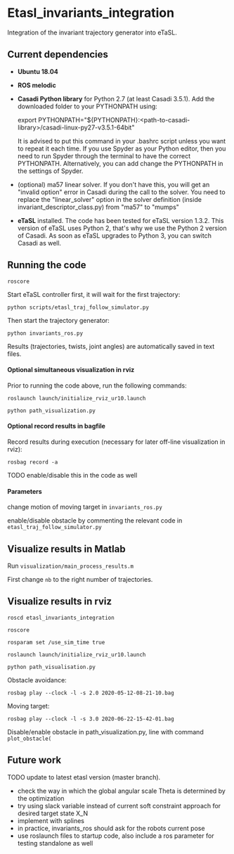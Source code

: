 # Etasl_invariants_integration

Integration of the invariant trajectory generator into eTaSL.

## Current dependencies

- **Ubuntu 18.04** 
- **ROS melodic** 
- **Casadi Python library** for Python 2.7 (at least Casadi 3.5.1).  Add the downloaded folder to your PYTHONPATH using:  

    export PYTHONPATH="${PYTHONPATH}:<path-to-casadi-library\>/casadi-linux-py27-v3.5.1-64bit"  

    It is advised to put this command in your .bashrc script unless you want to repeat it each time. If you use Spyder as your Python editor, then you need to run Spyder through the terminal to have the correct PYTHONPATH. Alternatively, you can add change the PYTHONPATH in the settings of Spyder.

- (optional) ma57 linear solver. If you don't have this, you will get an "invalid option" error in Casadi during the call to the solver. You need to replace the "linear_solver" option in the solver definition (inside invariant_descriptor_class.py) from "ma57" to "mumps"  
- **eTaSL** installed. The code has been tested for eTaSL version 1.3.2. This version of eTaSL uses Python 2, that's why we use the Python 2 version of Casadi. As soon as eTaSL upgrades to Python 3, you can switch Casadi as well.


## Running the code

    roscore

Start eTaSL controller first, it will wait for the first trajectory:

    python scripts/etasl_traj_follow_simulator.py

Then start the trajectory generator:

    python invariants_ros.py

Results (trajectories, twists, joint angles) are automatically saved in text files.

#### Optional simultaneous visualization in rviz

Prior to running the code above, run the following commands:

    roslaunch launch/initialize_rviz_ur10.launch

    python path_visualization.py
        
#### Optional record results in bagfile

Record results during execution (necessary for later off-line visualization in rviz):

    rosbag record -a

TODO enable/disable this in the code as well

#### Parameters

change motion of moving target in `invariants_ros.py`

enable/disable obstacle by commenting the relevant code in `etasl_traj_follow_simulator.py`


## Visualize results in Matlab

Run `visualization/main_process_results.m`

First change `nb` to the right number of trajectories.

## Visualize results in rviz

    roscd etasl_invariants_integration

    roscore

    rosparam set /use_sim_time true

    roslaunch launch/initialize_rviz_ur10.launch

    python path_visualisation.py

Obstacle avoidance:

    rosbag play --clock -l -s 2.0 2020-05-12-08-21-10.bag

Moving target:

    rosbag play --clock -l -s 3.0 2020-06-22-15-42-01.bag

Disable/enable obstacle in path_visualization.py, line with command `plot_obstacle(`


## Future work

TODO update to latest etasl version (master branch). 

- check the way in which the global angular scale Theta is determined by the optimization
- try using slack variable instead of current soft constraint approach for desired target state X_N
- implement with splines
- in practice, invariants_ros should ask for the robots current pose
- use roslaunch files to startup code, also include a ros parameter for testing standalone as well

